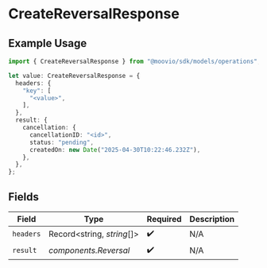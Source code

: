 # CreateReversalResponse

## Example Usage

```typescript
import { CreateReversalResponse } from "@moovio/sdk/models/operations";

let value: CreateReversalResponse = {
  headers: {
    "key": [
      "<value>",
    ],
  },
  result: {
    cancellation: {
      cancellationID: "<id>",
      status: "pending",
      createdOn: new Date("2025-04-30T10:22:46.232Z"),
    },
  },
};
```

## Fields

| Field                      | Type                       | Required                   | Description                |
| -------------------------- | -------------------------- | -------------------------- | -------------------------- |
| `headers`                  | Record<string, *string*[]> | :heavy_check_mark:         | N/A                        |
| `result`                   | *components.Reversal*      | :heavy_check_mark:         | N/A                        |